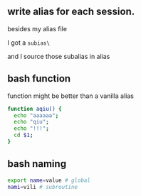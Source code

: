 ## write alias for each session.

besides my alias file

I got a `subias\`

and I source those subalias in alias

## bash function

function might be better than a vanilla alias

```sh
function aqiu() {
  echo "aaaaaa";
  echo "qiu";
  echo "!!!";
  cd $1;
}
```

## bash naming

```sh
export name=value # global
nami=vili # subroutine
```
